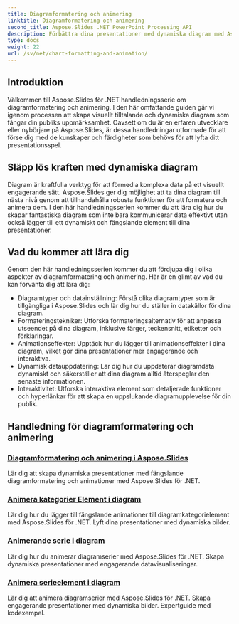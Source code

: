```yaml
---
title: Diagramformatering och animering
linktitle: Diagramformatering och animering
second_title: Aspose.Slides .NET PowerPoint Processing API
description: Förbättra dina presentationer med dynamiska diagram med Aspose.Slides för .NET. Lär dig diagramformatering och animering steg för steg. Lyft dina presentationsfärdigheter idag!
type: docs
weight: 22
url: /sv/net/chart-formatting-and-animation/
---
```


## Introduktion

Välkommen till Aspose.Slides för .NET handledningsserie om diagramformatering och animering. I den här omfattande guiden går vi igenom processen att skapa visuellt tilltalande och dynamiska diagram som fångar din publiks uppmärksamhet. Oavsett om du är en erfaren utvecklare eller nybörjare på Aspose.Slides, är dessa handledningar utformade för att förse dig med de kunskaper och färdigheter som behövs för att lyfta ditt presentationsspel.

## Släpp lös kraften med dynamiska diagram

Diagram är kraftfulla verktyg för att förmedla komplexa data på ett visuellt engagerande sätt. Aspose.Slides ger dig möjlighet att ta dina diagram till nästa nivå genom att tillhandahålla robusta funktioner för att formatera och animera dem. I den här handledningsserien kommer du att lära dig hur du skapar fantastiska diagram som inte bara kommunicerar data effektivt utan också lägger till ett dynamiskt och fängslande element till dina presentationer.

## Vad du kommer att lära dig

Genom den här handledningsserien kommer du att fördjupa dig i olika aspekter av diagramformatering och animering. Här är en glimt av vad du kan förvänta dig att lära dig:

- Diagramtyper och datainställning: Förstå olika diagramtyper som är tillgängliga i Aspose.Slides och lär dig hur du ställer in datakällor för dina diagram.
- Formateringstekniker: Utforska formateringsalternativ för att anpassa utseendet på dina diagram, inklusive färger, teckensnitt, etiketter och förklaringar.
- Animationseffekter: Upptäck hur du lägger till animationseffekter i dina diagram, vilket gör dina presentationer mer engagerande och interaktiva.
- Dynamisk datauppdatering: Lär dig hur du uppdaterar diagramdata dynamiskt och säkerställer att dina diagram alltid återspeglar den senaste informationen.
- Interaktivitet: Utforska interaktiva element som detaljerade funktioner och hyperlänkar för att skapa en uppslukande diagramupplevelse för din publik.

## Handledning för diagramformatering och animering
### [Diagramformatering och animering i Aspose.Slides](./chart-formatting-and-animation/)
Lär dig att skapa dynamiska presentationer med fängslande diagramformatering och animationer med Aspose.Slides för .NET.
### [Animera kategorier Element i diagram](./animating-categories-elements/)
Lär dig hur du lägger till fängslande animationer till diagramkategorielement med Aspose.Slides för .NET. Lyft dina presentationer med dynamiska bilder.
### [Animerande serie i diagram](./animating-series/)
Lär dig hur du animerar diagramserier med Aspose.Slides för .NET. Skapa dynamiska presentationer med engagerande datavisualiseringar.
### [Animera serieelement i diagram](./animating-series-elements/)
Lär dig att animera diagramserier med Aspose.Slides för .NET. Skapa engagerande presentationer med dynamiska bilder. Expertguide med kodexempel.